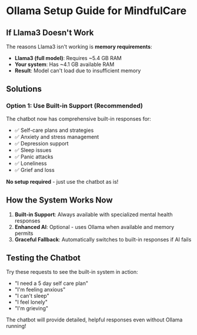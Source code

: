 # Ollama Setup Guide for MindfulCare

## If Llama3 Doesn't Work

The reasons Llama3 isn't working is **memory requirements**:

- **Llama3 (full model)**: Requires ~5.4 GB RAM
- **Your system**: Has ~4.1 GB available RAM
- **Result**: Model can't load due to insufficient memory

## Solutions

### Option 1: Use Built-in Support (Recommended)
The chatbot now has comprehensive built-in responses for:
- ✅ Self-care plans and strategies
- ✅ Anxiety and stress management
- ✅ Depression support
- ✅ Sleep issues
- ✅ Panic attacks
- ✅ Loneliness
- ✅ Grief and loss

**No setup required** - just use the chatbot as is!


## How the System Works Now

1. **Built-in Support**: Always available with specialized mental health responses
2. **Enhanced AI**: Optional - uses Ollama when available and memory permits
3. **Graceful Fallback**: Automatically switches to built-in responses if AI fails

## Testing the Chatbot

Try these requests to see the built-in system in action:
- "I need a 5 day self care plan"
- "I'm feeling anxious"
- "I can't sleep"
- "I feel lonely"
- "I'm grieving"

The chatbot will provide detailed, helpful responses even without Ollama running!
